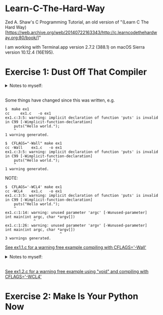 # Learn-C-The-Hard-Way
Zed A. Shaw's C Programming Tutorial, an old version of "(Learn C The Hard Way)[https://web.archive.org/web/20140722163343/http://c.learncodethehardway.org:80/book/]"  

I am working with Terminal.app version 2.7.2 (388.1) on macOS Sierra version 10.12.4 (16E195).  

# Exercise 1: Dust Off That Compiler

<details><summary> Notes to myself:</summary>Difference between `puts` and `printf`: [puts prints appends newline, printf allows http://stackoverflow.com/a/2454491/5225057)  
Odd, in the command line I can use `$ printf $ "ab\bcd"` to displat "acd" but `puts` returns "command not found." Not sure why since `man puts` displays the manual. There's also fputs. ...why the 3 in `man 3 puts`?  
</details><br>  

Some things have changed since this was written, e.g.  
```
$  make ex1
cc     ex1.c   -o ex1
ex1.c:3:5: warning: implicit declaration of function 'puts' is invalid in C99 [-Wimplicit-function-declaration]
    puts("Hello world.");
    ^
1 warning generated.
```
```
$  CFLAGS="-Wall" make ex1
cc -Wall    ex1.c   -o ex1
ex1.c:3:5: warning: implicit declaration of function 'puts' is invalid in C99 [-Wimplicit-function-declaration]
    puts("Hello world.");
    ^
1 warning generated.
```
NOTE:  
```
$  CFLAGS='-WCL4' make ex1
cc -WCL4    ex1.c   -o ex1
ex1.c:3:5: warning: implicit declaration of function 'puts' is invalid in C99 [-Wimplicit-function-declaration]
    puts("Hello world.");
    ^
ex1.c:1:14: warning: unused parameter 'argc' [-Wunused-parameter]
int main(int argc, char *argv[])
             ^
ex1.c:1:26: warning: unused parameter 'argv' [-Wunused-parameter]
int main(int argc, char *argv[])
                         ^
3 warnings generated.
```

[See ex1.1.c for a warning free example compiling with CFLAGS='-Wall'](ex1/ex1.1.c)

<details><summary> Notes to myself:</summary>I accidentally wrote CFLAGS="WALL" and got the message "did you mean '-WCL4'?" and tried it. this flag option warns about the unused parameters. Not sure if "man make" is where I should be looking to ascertain what these flags are doing, but I think I am invoking the -W -C -L flags with make, but not sure what the 4 is for.  
</details><br>  

[See ex1.2.c for a warning free example using "void" and compiling with CFLAGS='-WCL4'](ex1/ex1.2.c)


# Exercise 2: Make Is Your Python Now
